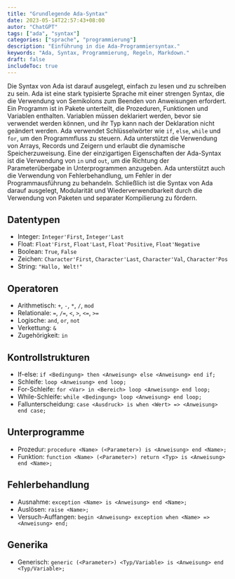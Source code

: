 ```yaml
---
title: "Grundlegende Ada-Syntax"
date: 2023-05-14T22:57:43+08:00
autor: "ChatGPT"
tags: ["ada", "syntax"]
categories: ["sprache", "programmierung"]
description: "Einführung in die Ada-Programmiersyntax."
keywords: "Ada, Syntax, Programmierung, Regeln, Markdown."
draft: false
includeToc: true
---
```


Die Syntax von Ada ist darauf ausgelegt, einfach zu lesen und zu schreiben zu sein. Ada ist eine stark typisierte Sprache mit einer strengen Syntax, die die Verwendung von Semikolons zum Beenden von Anweisungen erfordert. Ein Programm ist in Pakete unterteilt, die Prozeduren, Funktionen und Variablen enthalten. Variablen müssen deklariert werden, bevor sie verwendet werden können, und ihr Typ kann nach der Deklaration nicht geändert werden. Ada verwendet Schlüsselwörter wie `if`, `else`, `while` und `for`, um den Programmfluss zu steuern. Ada unterstützt die Verwendung von Arrays, Records und Zeigern und erlaubt die dynamische Speicherzuweisung. Eine der einzigartigen Eigenschaften der Ada-Syntax ist die Verwendung von `in` und `out`, um die Richtung der Parameterübergabe in Unterprogrammen anzugeben. Ada unterstützt auch die Verwendung von Fehlerbehandlung, um Fehler in der Programmausführung zu behandeln. Schließlich ist die Syntax von Ada darauf ausgelegt, Modularität und Wiederverwendbarkeit durch die Verwendung von Paketen und separater Kompilierung zu fördern.

## Datentypen
- Integer: `Integer'First`, `Integer'Last`
- Float: `Float'First`, `Float'Last`, `Float'Positive`, `Float'Negative`
- Boolean: `True`, `False`
- Zeichen: `Character'First`, `Character'Last`, `Character'Val`, `Character'Pos`
- String: `"Hallo, Welt!"`

## Operatoren
- Arithmetisch: `+`, `-`, `*`, `/`, `mod`
- Relationale: `=`, `/=`, `<`, `>`, `<=`, `>=`
- Logische: `and`, `or`, `not`
- Verkettung: `&`
- Zugehörigkeit: `in`

## Kontrollstrukturen
- If-else: `if <Bedingung> then <Anweisung> else <Anweisung> end if;`
- Schleife: `loop <Anweisung> end loop;`
- For-Schleife: `for <Var> in <Bereich> loop <Anweisung> end loop;`
- While-Schleife: `while <Bedingung> loop <Anweisung> end loop;`
- Fallunterscheidung: `case <Ausdruck> is when <Wert> => <Anweisung> end case;`

## Unterprogramme
- Prozedur: `procedure <Name> (<Parameter>) is <Anweisung> end <Name>;`
- Funktion: `function <Name> (<Parameter>) return <Typ> is <Anweisung> end <Name>;`

## Fehlerbehandlung
- Ausnahme: `exception <Name> is <Anweisung> end <Name>;`
- Auslösen: `raise <Name>;`
- Versuch-Auffangen: `begin <Anweisung> exception when <Name> => <Anweisung> end;`

## Generika
- Generisch: `generic (<Parameter>) <Typ/Variable> is <Anweisung> end <Typ/Variable>;`